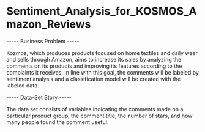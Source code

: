 # Sentiment_Analysis_for_KOSMOS_Amazon_Reviews

----- Business Problem -----

Kozmos, which produces products focused on home textiles and daily wear 
and sells through Amazon, aims to increase its sales by analyzing the 
comments on its products and improving its features according to the 
complaints it receives. In line with this goal, the comments will be 
labeled by sentiment analysis and a classification model will be 
created with the labeled data.


----- Data-Set Story -----

The data set consists of variables indicating the comments made on a 
particular product group, the comment title, the number of stars, and 
how many people found the comment useful.
